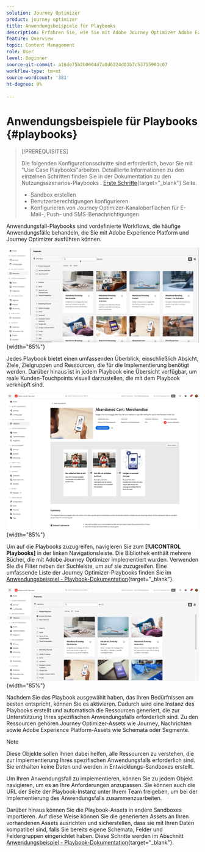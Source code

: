 ```yaml
---
solution: Journey Optimizer
product: journey optimizer
title: Anwendungsbeispiele für Playbooks
description: Erfahren Sie, wie Sie mit Adobe Journey Optimizer Adobe Experience Platform Use Case Playbooks nutzen können.
feature: Overview
topic: Content Management
role: User
level: Beginner
source-git-commit: a16de75b2b0604d7a0d6224d03b7c53715903c07
workflow-type: tm+mt
source-wordcount: '381'
ht-degree: 0%

---
```


# Anwendungsbeispiele für Playbooks {#playbooks}

>[!PREREQUISITES]
>
>Die folgenden Konfigurationsschritte sind erforderlich, bevor Sie mit &quot;Use Case Playbooks&quot;arbeiten. Detaillierte Informationen zu den einzelnen Schritten finden Sie in der Dokumentation zu den Nutzungsszenarios-Playbooks . [Erste Schritte](https://experienceleague.corp.adobe.com/docs/experience-platform/use-case-playbooks/playbooks/get-started.html){target="_blank"} Seite.
>
>* Sandbox erstellen
>* Benutzerberechtigungen konfigurieren
>* Konfigurieren von Journey Optimizer-Kanaloberflächen für E-Mail-, Push- und SMS-Benachrichtigungen

Anwendungsfall-Playbooks sind vordefinierte Workflows, die häufige Anwendungsfälle behandeln, die Sie mit Adobe Experience Platform und Journey Optimizer ausführen können.

![animiertes Bild, das Nutzungsszenario-Playbooks zeigt](../rn/assets/do-not-localize/playbooks.gif){width="85%"}

Jedes Playbook bietet einen umfassenden Überblick, einschließlich Absicht, Ziele, Zielgruppen und Ressourcen, die für die Implementierung benötigt werden. Darüber hinaus ist in jedem Playbook eine Übersicht verfügbar, um reale Kunden-Touchpoints visuell darzustellen, die mit dem Playbook verknüpft sind.

![Abgebrochenes Warenkorb-Playbook in der Ansicht der Entdeckungsbücher](assets/playbooks-detail.png){width="85%"}

Um auf die Playbooks zuzugreifen, navigieren Sie zum **[!UICONTROL Playbooks]** in der linken Navigationsleiste. Die Bibliothek enthält mehrere Bücher, die mit Adobe Journey Optimizer implementiert wurden. Verwenden Sie die Filter neben der Suchleiste, um auf sie zuzugreifen. Eine umfassende Liste der Journey Optimizer-Playbooks finden Sie im [Anwendungsbeispiel - Playbook-Dokumentation](https://experienceleague.adobe.com/docs/experience-platform/use-case-playbooks/playbooks/playbooks-list.html){target="_blank"}.

![Playbook-Liste mit geöffnetem Filterbereich](assets/playbooks-filter.png){width="85%"}

Nachdem Sie das Playbook ausgewählt haben, das Ihren Bedürfnissen am besten entspricht, können Sie es aktivieren. Dadurch wird eine Instanz des Playbooks erstellt und automatisch die Ressourcen generiert, die zur Unterstützung Ihres spezifischen Anwendungsfalls erforderlich sind. Zu den Ressourcen gehören Journey Optimizer-Assets wie Journey, Nachrichten sowie Adobe Experience Platform-Assets wie Schemata oder Segmente.

>[!NOTE]
>
>Diese Objekte sollen Ihnen dabei helfen, alle Ressourcen zu verstehen, die zur Implementierung Ihres spezifischen Anwendungsfalls erforderlich sind. Sie enthalten keine Daten und werden in Entwicklungs-Sandboxes erstellt.

Um Ihren Anwendungsfall zu implementieren, können Sie zu jedem Objekt navigieren, um es an Ihre Anforderungen anzupassen. Sie können auch die URL der Seite der Playbook-Instanz unter Ihrem Team freigeben, um bei der Implementierung des Anwendungsfalls zusammenzuarbeiten.

Darüber hinaus können Sie die Playbook-Assets in andere Sandboxes importieren. Auf diese Weise können Sie die generierten Assets an Ihren vorhandenen Assets ausrichten und sicherstellen, dass sie mit Ihren Daten kompatibel sind, falls Sie bereits eigene Schemata, Felder und Feldergruppen eingerichtet haben. Diese Schritte werden im Abschnitt [Anwendungsbeispiel - Playbook-Dokumentation](https://experienceleague.adobe.com/docs/experience-platform/use-case-playbooks/playbooks/data-awareness.html){target="_blank"}.
